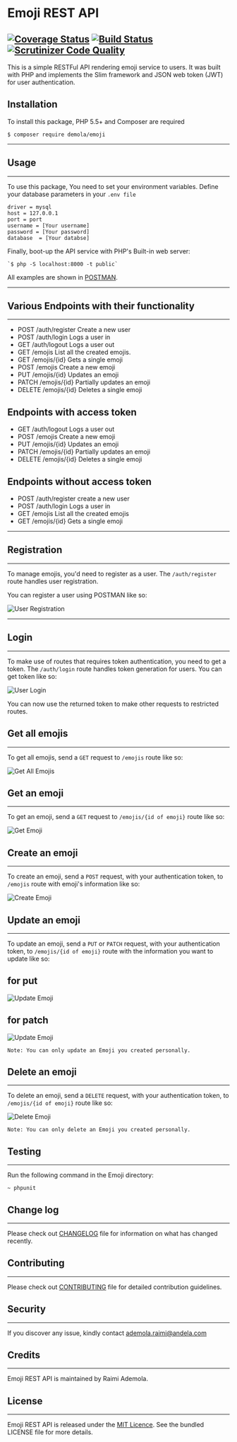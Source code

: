 **Emoji REST API**
================
[![Coverage Status](https://coveralls.io/repos/github/andela-araimi/Emoji-REST-API/badge.svg?branch=master)](https://coveralls.io/github/andela-araimi/Emoji-REST-API?branch=master)  [![Build Status](https://travis-ci.org/andela-araimi/Emoji-REST-API.svg?branch=master)](https://travis-ci.org/andela-araimi/Emoji-REST-API) [![Scrutinizer Code Quality](https://scrutinizer-ci.com/g/andela-araimi/Emoji-REST-API/badges/quality-score.png?b=master)](https://scrutinizer-ci.com/g/andela-araimi/Emoji-REST-API/?branch=master)
----------
This is a simple RESTFul API rendering emoji service to users. It was built with PHP and implements the Slim framework and JSON web token (JWT) for user authentication.

**Installation**
-------
To install this package, PHP 5.5+ and Composer are required

  `$ composer require demola/emoji`

----------
**Usage**
-----
----------
To use this package, You need to set your environment variables. Define your database parameters in your `.env file`

    driver = mysql
    host = 127.0.0.1
    port = port
    username = [Your username]	
    password = [Your password] 
    database  = [Your databse]
    
Finally, boot-up the API service with PHP's Built-in web server:

    `$ php -S localhost:8000 -t public`

All examples are shown in [POSTMAN](http://www.getpostman.com/).

----------
**Various Endpoints with their functionality**
-----
----------

- POST /auth/register Create a new user
- POST /auth/login Logs a user in
- GET /auth/logout Logs a user out
- GET /emojis List all the created emojis.
- GET /emojis/{id} Gets a single emoji
- POST /emojis Create a new emoji
- PUT /emojis/{id} Updates an emoji
- PATCH /emojis/{id} Partially updates an emoji
- DELETE /emojis/{id} Deletes a single emoji


Endpoints with access token
---------------------------

- GET /auth/logout Logs a user out
- POST /emojis Create a new emoji
- PUT /emojis/{id} Updates an emoji
- PATCH /emojis/{id} Partially updates an emoji
- DELETE /emojis/{id} Deletes a single emoji

Endpoints without access token
------------------------------

- POST /auth/register create a new user
- POST /auth/login Logs a user in
- GET /emojis List all the created emojis
- GET /emojis/{id} Gets a single emoji

----------
**Registration**
-----
----------
To manage emojis, you'd need to register as a user. The `/auth/register` route handles user registration.

You can register a user using POSTMAN like so:

![User Registration](screenshots/user_registration.png "User Registration")

----------
**Login**
-----
----------

To make use of routes that requires token authentication, you need to get a token. The `/auth/login` route handles token generation for users. You can get token like so:

![User Login](screenshots/user_login.png "User Login")

You can now use the returned token to make other requests to restricted routes.

**Get all emojis**
-------
----------
To get all emojis, send a `GET` request to `/emojis` route like so:

![Get All Emojis](screenshots/get_all_emojis.png "Get All Emojis")

**Get an emoji**
-------
----------
To get an emoji, send a `GET` request to `/emojis/{id of emoji}` route like so:

![Get Emoji](screenshots/get_single_emoji.png "Get Emoji")

**Create an emoji**
-------
----------
To create an emoji, send a `POST` request, with your authentication token, to `/emojis` route with emoji's information like so:

![Create Emoji](screenshots/create_emoji.png "Create Emoji")


**Update an emoji**
-------
----------

To update an emoji, send a `PUT` or `PATCH` request, with your authentication token, to `/emojis/{id of emoji}` route with the information you want to update like so:

for put
-------

![Update Emoji](screenshots/update_with_put.png "Update Emoji")


for patch
---------

![Update Emoji](screenshots/update_with_patch.png "Update Emoji")

`Note: You can only update an Emoji you created personally.`

**Delete an emoji**
-------
----------
To delete an emoji, send a `DELETE` request, with your authentication token, to `/emojis/{id of emoji}` route like so:

![Delete Emoji](screenshots/delete_emoji.png "Delete Emoji")

`Note: You can only delete an Emoji you created personally.`


**Testing**
-------
----------


Run the following command in the Emoji directory:

    ~ phpunit


**Change log**
----------


----------


Please check out [CHANGELOG](https://github.com/andela-araimi/Emoji-REST-API/blob/master/CHANGELOG.md) file for information on what has changed recently.

**Contributing**
------------


----------


Please check out [CONTRIBUTING](https://github.com/andela-araimi/Emoji-REST-API/blob/master/CONTRIBUTING.md) file for detailed contribution guidelines.

**Security**
--------


----------
If you discover any issue, kindly contact ademola.raimi@andela.com

**Credits**
-------


----------


Emoji REST API is maintained by Raimi Ademola.

**License**
-------


----------


Emoji REST API is released under the [MIT Licence](https://github.com/andela-araimi/Emoji-REST-API/blob/master/LICENSE.md). See the bundled LICENSE file for more details.